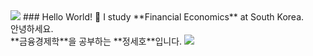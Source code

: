 <img src="https://capsule-render.vercel.app/api?type=waving&color=002952&height=120&section=header&text=Hello%World!&fontSize=40" />
### Hello World! 👋
I study **Financial Economics** at South Korea. <br>
안녕하세요. <br>
**금융경제학**을 공부하는 **정세호**입니다.
<img src="https://capsule-render.vercel.app/api?type=waving&color=002952&height=120&section=footer&text=Hello%World!&fontSize=40" />
